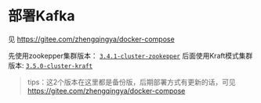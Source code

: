 # 部署Kafka

见 https://gitee.com/zhengqingya/docker-compose

先使用zookepper集群版本： [`3.4.1-cluster-zookepper`](./docker-compose-kafka-3.4.1-cluster-zookepper.yml)
后面使用Kraft模式集群版本: [`3.5.0-cluster-kraft`](./docker-compose-kafka-3.5.0-cluster-kraft.yml)

> tips：这2个版本在这里都是备份版，后期部署方式有更新的话，可见 https://gitee.com/zhengqingya/docker-compose
